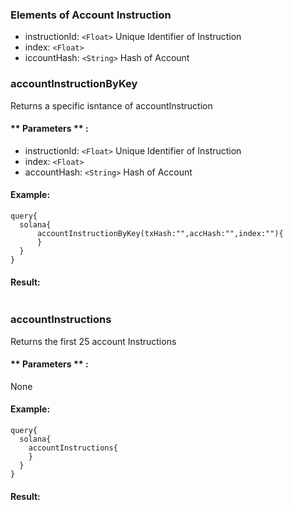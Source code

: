 

### Elements of Account Instruction
* instructionId: `<Float>` Unique Identifier of Instruction
* index: `<Float>` 
* iccountHash: `<String>` Hash of Account

### accountInstructionByKey
Returns a specific isntance of accountInstruction

#### ** Parameters ** : 
* instructionId: `<Float>` Unique Identifier of Instruction
* index: `<Float>` 
* accountHash: `<String>` Hash of Account

#### Example:
```
query{
  solana{
	  accountInstructionByKey(txHash:"",accHash:"",index:""){
	  }
  }
}
```

#### Result:
```

```

### accountInstructions
Returns the first 25 account Instructions

#### ** Parameters ** : 
None

#### Example:
```
query{
  solana{
    accountInstructions{
    }
  }
}
```

#### Result:
```

```

